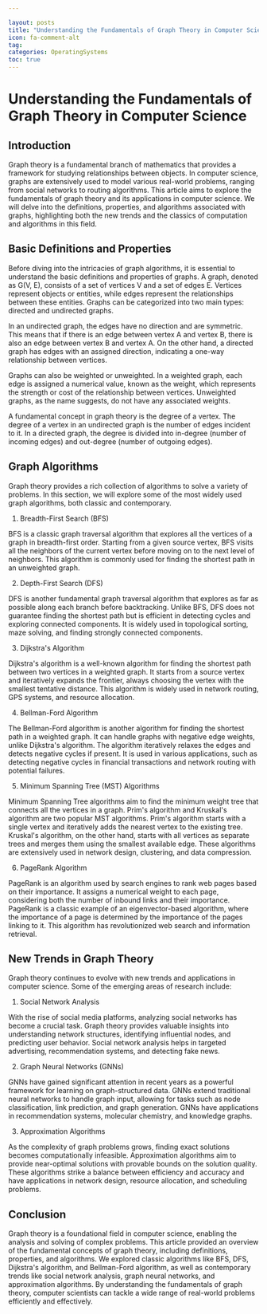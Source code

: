 ```yaml
---

layout: posts
title: "Understanding the Fundamentals of Graph Theory in Computer Science"
icon: fa-comment-alt
tag:      
categories: OperatingSystems
toc: true
---
```




# Understanding the Fundamentals of Graph Theory in Computer Science

## Introduction

Graph theory is a fundamental branch of mathematics that provides a framework for studying relationships between objects. In computer science, graphs are extensively used to model various real-world problems, ranging from social networks to routing algorithms. This article aims to explore the fundamentals of graph theory and its applications in computer science. We will delve into the definitions, properties, and algorithms associated with graphs, highlighting both the new trends and the classics of computation and algorithms in this field.

## Basic Definitions and Properties

Before diving into the intricacies of graph algorithms, it is essential to understand the basic definitions and properties of graphs. A graph, denoted as G(V, E), consists of a set of vertices V and a set of edges E. Vertices represent objects or entities, while edges represent the relationships between these entities. Graphs can be categorized into two main types: directed and undirected graphs.

In an undirected graph, the edges have no direction and are symmetric. This means that if there is an edge between vertex A and vertex B, there is also an edge between vertex B and vertex A. On the other hand, a directed graph has edges with an assigned direction, indicating a one-way relationship between vertices.

Graphs can also be weighted or unweighted. In a weighted graph, each edge is assigned a numerical value, known as the weight, which represents the strength or cost of the relationship between vertices. Unweighted graphs, as the name suggests, do not have any associated weights.

A fundamental concept in graph theory is the degree of a vertex. The degree of a vertex in an undirected graph is the number of edges incident to it. In a directed graph, the degree is divided into in-degree (number of incoming edges) and out-degree (number of outgoing edges).

## Graph Algorithms

Graph theory provides a rich collection of algorithms to solve a variety of problems. In this section, we will explore some of the most widely used graph algorithms, both classic and contemporary.

1. Breadth-First Search (BFS)

BFS is a classic graph traversal algorithm that explores all the vertices of a graph in breadth-first order. Starting from a given source vertex, BFS visits all the neighbors of the current vertex before moving on to the next level of neighbors. This algorithm is commonly used for finding the shortest path in an unweighted graph.

2. Depth-First Search (DFS)

DFS is another fundamental graph traversal algorithm that explores as far as possible along each branch before backtracking. Unlike BFS, DFS does not guarantee finding the shortest path but is efficient in detecting cycles and exploring connected components. It is widely used in topological sorting, maze solving, and finding strongly connected components.

3. Dijkstra's Algorithm

Dijkstra's algorithm is a well-known algorithm for finding the shortest path between two vertices in a weighted graph. It starts from a source vertex and iteratively expands the frontier, always choosing the vertex with the smallest tentative distance. This algorithm is widely used in network routing, GPS systems, and resource allocation.

4. Bellman-Ford Algorithm

The Bellman-Ford algorithm is another algorithm for finding the shortest path in a weighted graph. It can handle graphs with negative edge weights, unlike Dijkstra's algorithm. The algorithm iteratively relaxes the edges and detects negative cycles if present. It is used in various applications, such as detecting negative cycles in financial transactions and network routing with potential failures.

5. Minimum Spanning Tree (MST) Algorithms

Minimum Spanning Tree algorithms aim to find the minimum weight tree that connects all the vertices in a graph. Prim's algorithm and Kruskal's algorithm are two popular MST algorithms. Prim's algorithm starts with a single vertex and iteratively adds the nearest vertex to the existing tree. Kruskal's algorithm, on the other hand, starts with all vertices as separate trees and merges them using the smallest available edge. These algorithms are extensively used in network design, clustering, and data compression.

6. PageRank Algorithm

PageRank is an algorithm used by search engines to rank web pages based on their importance. It assigns a numerical weight to each page, considering both the number of inbound links and their importance. PageRank is a classic example of an eigenvector-based algorithm, where the importance of a page is determined by the importance of the pages linking to it. This algorithm has revolutionized web search and information retrieval.

## New Trends in Graph Theory

Graph theory continues to evolve with new trends and applications in computer science. Some of the emerging areas of research include:

1. Social Network Analysis

With the rise of social media platforms, analyzing social networks has become a crucial task. Graph theory provides valuable insights into understanding network structures, identifying influential nodes, and predicting user behavior. Social network analysis helps in targeted advertising, recommendation systems, and detecting fake news.

2. Graph Neural Networks (GNNs)

GNNs have gained significant attention in recent years as a powerful framework for learning on graph-structured data. GNNs extend traditional neural networks to handle graph input, allowing for tasks such as node classification, link prediction, and graph generation. GNNs have applications in recommendation systems, molecular chemistry, and knowledge graphs.

3. Approximation Algorithms

As the complexity of graph problems grows, finding exact solutions becomes computationally infeasible. Approximation algorithms aim to provide near-optimal solutions with provable bounds on the solution quality. These algorithms strike a balance between efficiency and accuracy and have applications in network design, resource allocation, and scheduling problems.

## Conclusion

Graph theory is a foundational field in computer science, enabling the analysis and solving of complex problems. This article provided an overview of the fundamental concepts of graph theory, including definitions, properties, and algorithms. We explored classic algorithms like BFS, DFS, Dijkstra's algorithm, and Bellman-Ford algorithm, as well as contemporary trends like social network analysis, graph neural networks, and approximation algorithms. By understanding the fundamentals of graph theory, computer scientists can tackle a wide range of real-world problems efficiently and effectively.